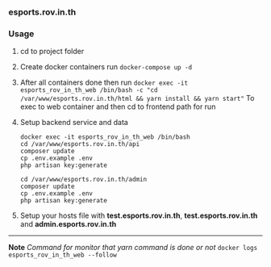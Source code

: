 ### esports.rov.in.th

### Usage

1. cd to project folder
2. Create docker containers run
   `docker-compose up -d`
3. After all containers done then run
   `docker exec -it esports_rov_in_th_web /bin/bash -c "cd /var/www/esports.rov.in.th/html && yarn install && yarn start"`
   To exec to web container and then cd to frontend path for run

4. Setup backend service and data

    ```
    docker exec -it esports_rov_in_th_web /bin/bash
    cd /var/www/esports.rov.in.th/api
    composer update
    cp .env.example .env
    php artisan key:generate

    cd /var/www/esports.rov.in.th/admin
    composer update
    cp .env.example .env
    php artisan key:generate
    ```

5. Setup your hosts file with **test.esports.rov.in.th**, **test.esports.rov.in.th** and **admin.esports.rov.in.th**

---

**Note**
_Command for monitor that yarn command is done or not_
`docker logs esports_rov_in_th_web --follow`
